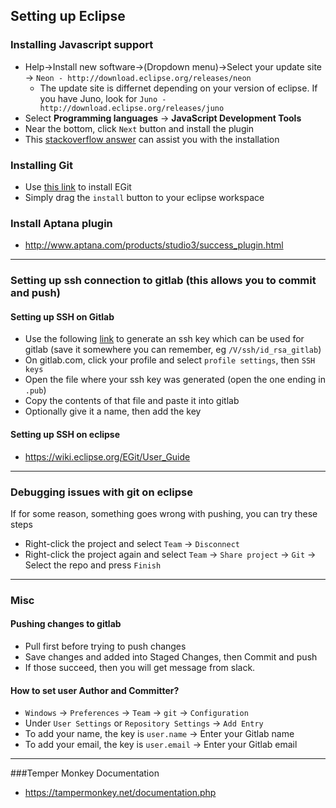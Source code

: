 ## Setting up Eclipse


### Installing Javascript support
- Help->Install new software->(Dropdown menu)->Select your update site -> `Neon - http://download.eclipse.org/releases/neon`
	- The update site is differnet depending on your version of eclipse. If you have Juno, look for `Juno - http://download.eclipse.org/releases/juno`
- Select **Programming languages** -> **JavaScript Development Tools**
- Near the bottom, click `Next` button and install the plugin
- This [stackoverflow answer](http://stackoverflow.com/a/15772176/2089675) can assist you with the installation


### Installing Git

- Use [this link](https://marketplace.eclipse.org/content/egit-git-team-provider) to install EGit
- Simply drag the `install` button to your eclipse workspace


### Install Aptana plugin
- http://www.aptana.com/products/studio3/success_plugin.html

------------------------------------------------------------------

### Setting up ssh connection to gitlab (this allows you to commit and push)

#### Setting up SSH on Gitlab
- Use the following [link][gen ssh] to generate an ssh key which can be used for gitlab (save it somewhere you can remember, eg `/V/ssh/id_rsa_gitlab`)
- On gitlab.com, click your profile and select `profile settings`, then `SSH keys`
- Open the file where your ssh key was generated (open the one ending in `.pub`)
- Copy the contents of that file and paste it into gitlab
- Optionally give it a name, then add the key


#### Setting up SSH on eclipse
- https://wiki.eclipse.org/EGit/User_Guide


------------------------------------------------------------------

### Debugging issues with git on eclipse
If for some reason, something goes wrong with pushing, you can try these steps

- Right-click the project and select `Team` -> `Disconnect`
- Right-click the project again and select `Team` -> `Share project` -> `Git` -> Select the repo and press `Finish`

------------------------------------------------------------------
### Misc

#### Pushing changes to gitlab
- Pull first before trying to push changes
- Save changes and added into Staged Changes, then Commit and push
- If those succeed, then you will get message from slack.

#### How to set user Author and Committer?
- `Windows` -> `Preferences` -> `Team` -> `git` -> `Configuration`
- Under `User Settings` or `Repository Settings` -> `Add Entry`
- To add your name, the key is `user.name` -> Enter your Gitlab name
- To add your email, the key is `user.email` -> Enter your Gitlab email

[gen ssh]: https://help.github.com/articles/generating-a-new-ssh-key-and-adding-it-to-the-ssh-agent/

------------------------------------------------------------------
###Temper Monkey Documentation
- https://tampermonkey.net/documentation.php
